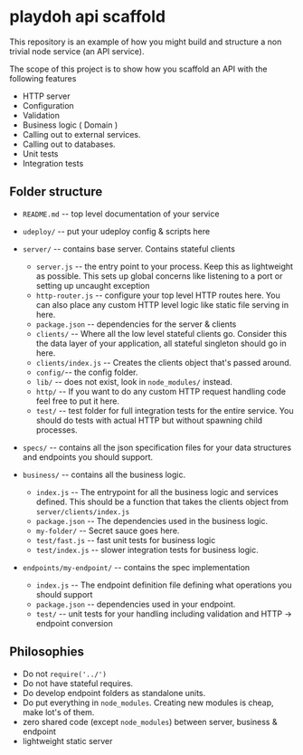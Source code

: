 # playdoh api scaffold

This repository is an example of how you might build and structure
    a non trivial node service (an API service).

The scope of this project is to show how you scaffold an API
    with the following features

 - HTTP server
 - Configuration
 - Validation
 - Business logic ( Domain )
 - Calling out to external services.
 - Calling out to databases.
 - Unit tests
 - Integration tests


## Folder structure

 - `README.md` -- top level documentation of your service
 - `udeploy/` -- put your udeploy config & scripts here


 - `server/` -- contains base server. Contains stateful clients
    - `server.js` -- the entry point to your process. Keep this
        as lightweight as possible. This sets up global concerns
        like listening to a port or setting up uncaught exception
    - `http-router.js` -- configure your top level HTTP routes here.
        You can also place any custom HTTP level logic like
        static file serving in here.
    - `package.json` -- dependencies for the server & clients
    - `clients/` -- Where all the low level stateful clients go.
        Consider this the data layer of your application, all
        stateful singleton should go in here.
    - `clients/index.js` -- Creates the clients object that's
        passed around.
    - `config/`-- the config folder.
    - `lib/` -- does not exist, look in `node_modules/` instead.
    - `http/` -- If you want to do any custom HTTP request
        handling code feel free to put it here.
    - `test/` -- test folder for full integration tests for the
        entire service. You should do tests with actual HTTP
        but without spawning child processes.

 - `specs/` -- contains all the json specification files
    for your data structures and endpoints you should support.

 - `business/` -- contains all the business logic.
    - `index.js` -- The entrypoint for all the business logic
        and services defined. This should be a function that
        takes the clients object from `server/clients/index.js`
    - `package.json` -- The dependencies used in the business
        logic.
    - `my-folder/` -- Secret sauce goes here.
    - `test/fast.js` -- fast unit tests for business logic
    - `test/index.js` -- slower integration tests for business
        logic.

 - `endpoints/my-endpoint/` -- contains the spec implementation
    - `index.js` -- The endpoint definition file defining
        what operations you should support
    - `package.json` -- dependencies used in your endpoint.
    - `test/` -- unit tests for your handling including
        validation and HTTP -> endpoint conversion

## Philosophies

 - Do not `require('../')`
 - Do not have stateful requires.
 - Do develop endpoint folders as standalone units.
 - Do put everything in `node_modules`. Creating new modules
    is cheap, make lot's of them.
 - zero shared code (except `node_modules`) between 
        server, business & endpoint
 - lightweight static server


